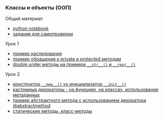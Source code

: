 ### Классы и объекты (ООП)

Общий материал
- [python notebook](lession5.ipynb)
- [задания для самопроверки](tasks_from_notebook/)

Урок 1
- [пример наследования](inherit.py)
- [пример обращения к private и protected методам](inc.py)
- [double under методы на примере `__str__()` и `__repr__()`](ddunder.py)

Урок 2
- [конструктор `__new__()` vs инициализатор `__init__()`](constr.py)
- [кастомные декораторы - на функциях, на классах, использование метаданных](dec.py)
- [пример абстрактного метода с использованием декоратора @abstractmethod](abs_ex.py)
- [статические методы, класс-методы](stats-cls.py)
